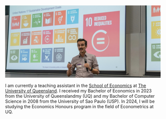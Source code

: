 <div align="center">
  <p><img src="/front photo.jpg"/></p>
</div>

I am currently a teaching assistant in the [School of Economics](https://economics.uq.edu.au/) at [The University of Queensland](https://www.uq.edu.au/). I received my Bachelor of Economics in 2023 from the University of Queenslandmy (UQ) and my Bachelor of Computer Science in 2008 from the University of Sao Paulo (USP). In 2024, I will be studying the Economics Honours program in the field of Econometrics at UQ.
